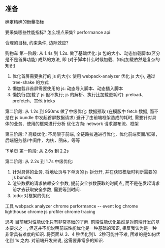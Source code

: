 ## 准备
确定精确的衡量指标

要采集哪些性能指标?
怎么埋点采集?
performance api

合理的目标, 约束条件, 边际效应?

购物车
第一阶段: 从 1.4s 到 1.2s. 
做了基础优化: js 包的大小、动态加载脚本(区分是不是首屏功能)
成熟的方法, 即 (对于脚本什么时候加载、如何加载依然是复杂的知识)
1. 优化首屏需要执行的 js 的大小: 使用 webpack-analyzer 优化 js 大小, 通过 tree-shake 的方式
2. 懒加载非首屏需要使用的 js: 动态导入脚本、动态插入脚本
3. 懒执行(加载了 js 但不执行; js 的解析、执行比加载更耗时): preload、prefetch、其他 tricks

第二阶段: 从 1.2s 到 950ms
做了中级优化: 数据预取 (在模版中 fetch 数据, 而不是在 js bundle 中发起首屏数据请求)
避开了由前端框架造成的耗时, 需要针对具体的业务、使用的框架进行分析
优化方向: network 请求瀑布流、框架

第三阶段: ?
高级优化: 不局限于前端, 全链路拉通进行优化，优化前端页面/框架，后端服务器/中间件，内核，图床，等等


下单页
第一阶段: 从 2.6s 到 2.2s


第二阶段: 从 2.2s 到 1.7s
中级优化: 
1. 针对具体的业务, 将地址页与下单页的 js 拆分开, 并在获取模版时判断需要的 js bundle.
2. 渲染数据的请求依赖安全参数,  提前安全参数获取的时间点, 而不是在发起请求前才去获取安全参数, 需要等到时间.
3. todo: 对框架的优化


工具
webpack analyzer
chrome performance  -- event log
chrome lighthouse
chrome js profiler
chrome tracing


思考
目前我对性能优化只有非常基础的了解. 前端性能优化虽然是对前端开发的基本要求之一, 但这并不能说明前端性能优化是一种基础的知识, 相反我认为是一种非常具有难度的知识. 
将页面从 3、4 秒优化到1、2秒可能并不难, 困难的是如何优化到 1s 之内. 对前端开发来说, 这需要非常多的知识. 
